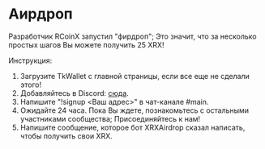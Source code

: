 # Аирдроп

Разработчик RCoinX запустил "фирдроп"; Это значит, что за несколько простых шагов Вы можете получить 25 XRX!

Инструкция:

1. Загрузите TkWallet с главной страницы, если все еще не сделали этого!
2. Добавляйтесь в Discord: [сюда](https://discord.gg/UVcjJBb).
3. Напишите "!signup <Ваш адрес>" в чат-канале #main.
4. Ожидайте 24 часа. Пока Вы ждете, познакомьтесь с остальными участниками сообщества; Присоединяйтесь к нам!
5. Напишите сообщение, которое бот XRXAirdrop сказал написать, чтобы получить свои XRX.

